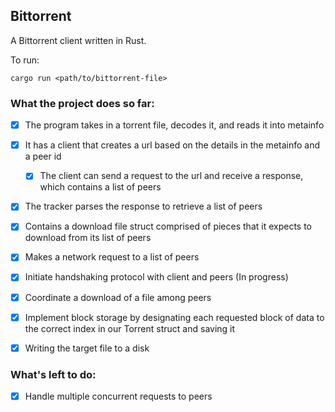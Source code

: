 ## Bittorrent

A Bittorrent client written in Rust.

To run:
```
cargo run <path/to/bittorrent-file>
```

### What the project does so far:

- [x] The program takes in a torrent file, decodes it, and reads it into metainfo
- [x] It has a client that creates a url based on the details in the metainfo and a peer id
	- [x] The client can send a request to the url and receive a response, which contains a list of peers
- [x] The tracker parses the response to retrieve a list of peers
- [x] Contains a download file struct comprised of pieces that it expects to download from its list of peers
- [x] Makes a network request to a list of peers
- [x] Initiate handshaking protocol with client and peers (In progress)
- [x] Coordinate a download of a file among peers
- [x] Implement block storage by designating each requested block of data to the correct index in our Torrent struct and saving it
- [x] Writing the target file to a disk


### What's left to do:
- [x] Handle multiple concurrent requests to peers

